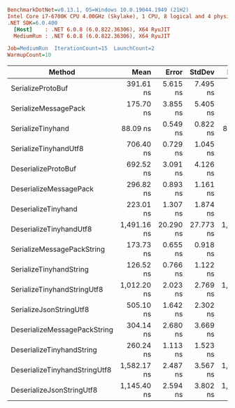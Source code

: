``` ini

BenchmarkDotNet=v0.13.1, OS=Windows 10.0.19044.1949 (21H2)
Intel Core i7-6700K CPU 4.00GHz (Skylake), 1 CPU, 8 logical and 4 physical cores
.NET SDK=6.0.400
  [Host]    : .NET 6.0.8 (6.0.822.36306), X64 RyuJIT
  MediumRun : .NET 6.0.8 (6.0.822.36306), X64 RyuJIT

Job=MediumRun  IterationCount=15  LaunchCount=2  
WarmupCount=10  

```
|                        Method |        Mean |     Error |    StdDev |      Median |  Gen 0 | Allocated |
|------------------------------ |------------:|----------:|----------:|------------:|-------:|----------:|
|             SerializeProtoBuf |   391.61 ns |  5.615 ns |  7.495 ns |   388.60 ns | 0.0973 |     408 B |
|          SerializeMessagePack |   175.70 ns |  3.855 ns |  5.405 ns |   180.58 ns | 0.0134 |      56 B |
|             SerializeTinyhand |    88.09 ns |  0.549 ns |  0.822 ns |    88.11 ns | 0.0134 |      56 B |
|         SerializeTinyhandUtf8 |   706.40 ns |  0.729 ns |  1.045 ns |   706.66 ns | 0.0534 |     224 B |
|           DeserializeProtoBuf |   692.52 ns |  3.091 ns |  4.126 ns |   693.15 ns | 0.0763 |     320 B |
|        DeserializeMessagePack |   296.82 ns |  0.893 ns |  1.161 ns |   296.81 ns | 0.0668 |     280 B |
|           DeserializeTinyhand |   223.01 ns |  1.307 ns |  1.874 ns |   222.08 ns | 0.0668 |     280 B |
|       DeserializeTinyhandUtf8 | 1,491.16 ns | 20.290 ns | 27.773 ns | 1,498.41 ns | 0.1431 |     600 B |
|    SerializeMessagePackString |   173.73 ns |  0.655 ns |  0.918 ns |   173.07 ns | 0.0153 |      64 B |
|       SerializeTinyhandString |   126.52 ns |  0.766 ns |  1.122 ns |   125.80 ns | 0.0153 |      64 B |
|   SerializeTinyhandStringUtf8 | 1,012.20 ns |  2.023 ns |  2.769 ns | 1,012.34 ns | 0.0916 |     384 B |
|       SerializeJsonStringUtf8 |   505.10 ns |  1.642 ns |  2.302 ns |   504.10 ns | 0.1392 |     584 B |
|  DeserializeMessagePackString |   304.14 ns |  2.680 ns |  3.669 ns |   301.82 ns | 0.0668 |     280 B |
|     DeserializeTinyhandString |   260.24 ns |  1.113 ns |  1.523 ns |   259.31 ns | 0.0744 |     312 B |
| DeserializeTinyhandStringUtf8 | 1,582.17 ns |  2.487 ns |  3.567 ns | 1,582.36 ns | 0.1526 |     640 B |
|     DeserializeJsonStringUtf8 | 1,145.40 ns |  2.594 ns |  3.802 ns | 1,144.11 ns | 0.2155 |     904 B |
